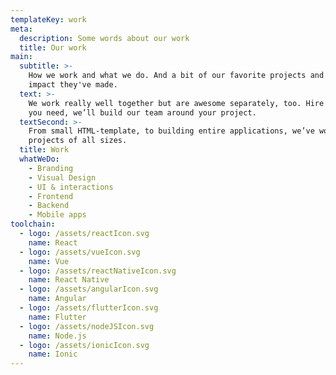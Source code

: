 ```yaml
---
templateKey: work
meta:
  description: Some words about our work
  title: Our work
main:
  subtitle: >-
    How we work and what we do. And a bit of our favorite projects and the
    impact they've made.
  text: >-
    We work really well together but are awesome separately, too. Hire only what
    you need, we’ll build our team around your project.
  textSecond: >-
    From small HTML-template, to building entire applications, we’ve worked on
    projects of all sizes.
  title: Work
  whatWeDo:
    - Branding
    - Visual Design
    - UI & interactions
    - Frontend
    - Backend
    - Mobile apps
toolchain:
  - logo: /assets/reactIcon.svg
    name: React
  - logo: /assets/vueIcon.svg
    name: Vue
  - logo: /assets/reactNativeIcon.svg
    name: React Native
  - logo: /assets/angularIcon.svg
    name: Angular
  - logo: /assets/flutterIcon.svg
    name: Flutter
  - logo: /assets/nodeJSIcon.svg
    name: Node.js
  - logo: /assets/ionicIcon.svg
    name: Ionic
---
```


